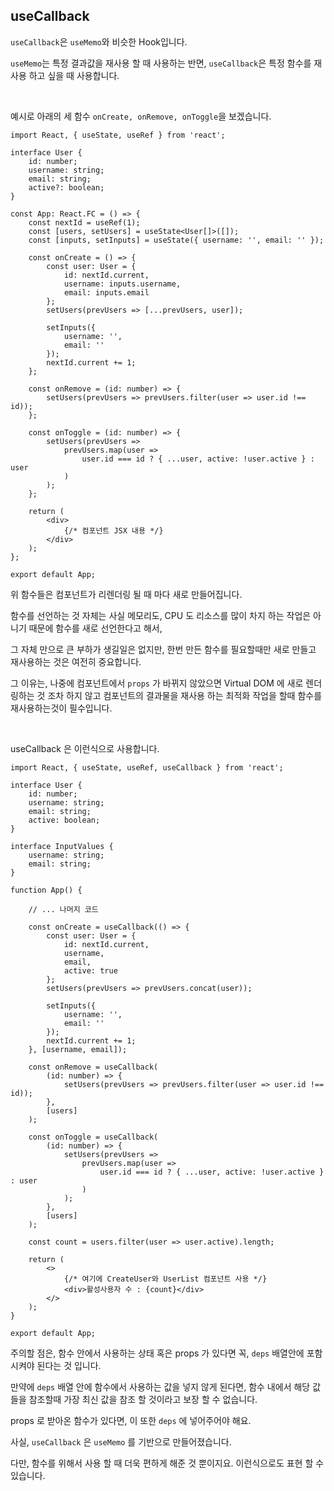 ## useCallback

`useCallback`은 `useMemo`와 비슷한 Hook입니다.

`useMemo`는 특정 결과값을 재사용 할 때 사용하는 반면, `useCallback`은 특정 함수를 재사용 하고 싶을 때 사용합니다.

<br>

예시로 아래의 세 함수 `onCreate, onRemove, onToggle`을 보겠습니다.

```tsx
import React, { useState, useRef } from 'react';  
  
interface User {  
    id: number;  
    username: string;  
    email: string;  
    active?: boolean;  
}  
  
const App: React.FC = () => {  
    const nextId = useRef(1);  
    const [users, setUsers] = useState<User[]>([]);  
    const [inputs, setInputs] = useState({ username: '', email: '' });  
  
    const onCreate = () => {  
        const user: User = {  
            id: nextId.current,  
            username: inputs.username,  
            email: inputs.email  
        };  
        setUsers(prevUsers => [...prevUsers, user]);  
  
        setInputs({  
            username: '',  
            email: ''  
        });  
        nextId.current += 1;  
    };  
  
    const onRemove = (id: number) => {  
        setUsers(prevUsers => prevUsers.filter(user => user.id !== id));  
    };  
  
    const onToggle = (id: number) => {  
        setUsers(prevUsers =>  
            prevUsers.map(user =>  
                user.id === id ? { ...user, active: !user.active } : user  
            )  
        );  
    };  
  
    return (  
        <div>  
            {/* 컴포넌트 JSX 내용 */}  
        </div>  
    );  
};  
  
export default App;
```

위 함수들은 컴포넌트가 리렌더링 될 때 마다 새로 만들어집니다.

함수를 선언하는 것 자체는 사실 메모리도, CPU 도 리소스를 많이 차지 하는 작업은 아니기 때문에 함수를 새로 선언한다고 해서,

그 자체 만으로 큰 부하가 생길일은 없지만, 한번 만든 함수를 필요할때만 새로 만들고 재사용하는 것은 여전히 중요합니다.

그 이유는, 나중에 컴포넌트에서 `props` 가 바뀌지 않았으면 Virtual DOM 에 새로 렌더링하는 것 조차 하지 않고 컴포넌트의 결과물을 재사용 하는 최적화 작업을 할때 함수를 재사용하는것이 필수입니다.

<br>

useCallback 은 이런식으로 사용합니다.

```tsx
import React, { useState, useRef, useCallback } from 'react';  
  
interface User {  
    id: number;  
    username: string;  
    email: string;  
    active: boolean;  
}  
  
interface InputValues {  
    username: string;  
    email: string;  
}  
  
function App() {  

	// ... 나머지 코드

    const onCreate = useCallback(() => {  
        const user: User = {  
            id: nextId.current,  
            username,  
            email,  
            active: true  
        };  
        setUsers(prevUsers => prevUsers.concat(user));  
  
        setInputs({  
            username: '',  
            email: ''  
        });  
        nextId.current += 1;  
    }, [username, email]);  
  
    const onRemove = useCallback(  
        (id: number) => {  
            setUsers(prevUsers => prevUsers.filter(user => user.id !== id));  
        },  
        [users]  
    );  
  
    const onToggle = useCallback(  
        (id: number) => {  
            setUsers(prevUsers =>  
                prevUsers.map(user =>  
                    user.id === id ? { ...user, active: !user.active } : user  
                )  
            );  
        },  
        [users]  
    );  
  
    const count = users.filter(user => user.active).length;  
  
    return (  
        <>  
            {/* 여기에 CreateUser와 UserList 컴포넌트 사용 */}  
            <div>활성사용자 수 : {count}</div>  
        </>  
    );  
}  
  
export default App;
```

주의할 점은, 함수 안에서 사용하는 상태 혹은 props 가 있다면 꼭, `deps` 배열안에 포함시켜야 된다는 것 입니다.

만약에 `deps` 배열 안에 함수에서 사용하는 값을 넣지 않게 된다면, 함수 내에서 해당 값들을 참조할때 가장 최신 값을 참조 할 것이라고 보장 할 수 없습니다.

props 로 받아온 함수가 있다면, 이 또한 `deps` 에 넣어주어야 해요.

사실, `useCallback` 은 `useMemo` 를 기반으로 만들어졌습니다.

다만, 함수를 위해서 사용 할 때 더욱 편하게 해준 것 뿐이지요. 이런식으로도 표현 할 수 있습니다.
